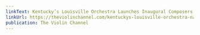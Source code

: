 ```yaml
---
linkText: Kentucky’s Louisville Orchestra Launches Inaugural Composers Program
linkUrl: https://theviolinchannel.com/kentuckys-louisville-orchestra-names-participants-in-inaugural-composers-program/
publication: The Violin Channel
---
```


